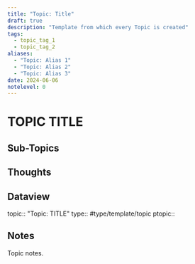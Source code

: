 ```yaml
---
title: "Topic: Title"
draft: true
description: "Template from which every Topic is created"
tags:
  - topic_tag_1
  - topic_tag_2
aliases:
  - "Topic: Alias 1"
  - "Topic: Alias 2"
  - "Topic: Alias 3"
date: 2024-06-06
notelevel: 0
---
```

# TOPIC TITLE
## Sub-Topics


## Thoughts


## Dataview
topic:: "Topic: TITLE"
type:: #type/template/topic
ptopic:: 

## Notes
Topic notes.

